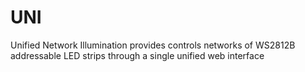 # UNI
Unified Network Illumination provides controls networks of WS2812B addressable LED strips through a single unified web interface
